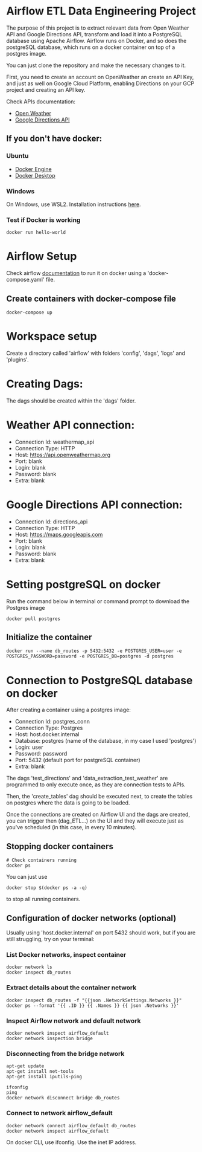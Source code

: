 # Airflow ETL Data Engineering Project
The purpose of this project is to extract relevant data from Open Weather API and Google Directions API, transform and load it into a PostgreSQL database using Apache Airflow. Airflow runs on Docker, and so does the postgreSQL database, which runs on a docker container on top of a postgres image.

You can just clone the repository and make the necessary changes to it.

First, you need to create an account on OpenWeather an create an API Key, and just as well on Google Cloud Platform, enabling Directions on your GCP project and creating an API key.

Check APIs documentation:

- [Open Weather](https://openweathermap.org/current)
- [Google Directions API](https://developers.google.com/maps/documentation/directions/overview?hl=pt-br)

## If you don't have docker:

### Ubuntu
- [Docker Engine](https://docs.docker.com/engine/install/ubuntu/#set-up-the-repository)
- [Docker Desktop](https://docs.docker.com/desktop/install/ubuntu/)

### Windows
On Windows, use WSL2. Installation instructions [here](https://learn.microsoft.com/pt-br/windows/wsl/install).

### Test if Docker is working
```
docker run hello-world
```

# Airflow Setup
Check airflow [documentation](https://airflow.apache.org/docs/apache-airflow/stable/howto/docker-compose/index.html) to run it on docker using a 'docker-compose.yaml' file.

## Create containers with docker-compose file
```
docker-compose up
```

# Workspace setup
Create a directory called 'airflow' with folders 'config', 'dags', 'logs' and 'plugins'.

# Creating Dags:
The dags should be created within the 'dags' folder.

# Weather API connection:

* Connection Id: weathermap_api
* Connection Type: HTTP
* Host: https://api.openweathermap.org
* Port: blank
* Login: blank
* Password: blank
* Extra: blank

# Google Directions API connection:

* Connection Id: directions_api
* Connection Type: HTTP
* Host: https://maps.googleapis.com
* Port: blank
* Login: blank
* Password: blank
* Extra: blank

# Setting postgreSQL on docker
Run the command below in terminal or command prompt to download the Postgres image

```
docker pull postgres
```

## Initialize the container

```
docker run --name db_routes -p 5432:5432 -e POSTGRES_USER=user -e POSTGRES_PASSWORD=password -e POSTGRES_DB=postgres -d postgres
```

# Connection to PostgreSQL database on docker

After creating a container using a postgres image:

* Connection Id: postgres_conn
* Connection Type: Postgres
* Host: host.docker.internal
* Database: postgres (name of the database, in my case I used 'postgres')
* Login: user
* Password: password
* Port: 5432 (default port for postgreSQL container)
* Extra: blank

The dags 'test_directions' and 'data_extraction_test_weather' are programmed to only execute once, as they are connection tests to APIs.

Then, the 'create_tables' dag should be executed next, to create the tables on postgres where the data is going to be loaded.

Once the connections are created on Airflow UI and the dags are created, you can trigger then (dag_ETL...) on the UI and they will execute just as you've scheduled (in this case, in every 10 minutes).

## Stopping docker containers

```
# Check containers running
docker ps
```
You can just use 
```
docker stop $(docker ps -a -q)
```
to stop all running containers.

## Configuration of docker networks (optional)

Usually using 'host.docker.internal' on port 5432 should work, but if you are still struggling, try on your terminal:

### List Docker networks, inspect container

```
docker network ls
docker inspect db_routes
```

### Extract details about the container network

```
docker inspect db_routes -f "{{json .NetworkSettings.Networks }}"
docker ps --format '{{ .ID }} {{ .Names }} {{ json .Networks }}'
```

### Inspect Airflow network and default network

```
docker network inspect airflow_default
docker network inspection bridge
```
### Disconnecting from the bridge network
```
apt-get update
apt-get install net-tools
apt-get install iputils-ping

ifconfig
ping
docker network disconnect bridge db_routes
```

### Connect to network airflow_default
```
docker network connect airflow_default db_routes
docker network inspect airflow_default
```

On docker CLI, use ifconfig. Use the inet IP address.

